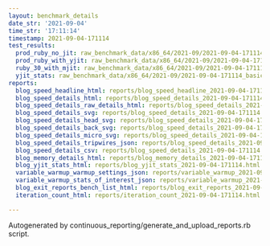 ```yaml
---
layout: benchmark_details
date_str: '2021-09-04'
time_str: '17:11:14'
timestamp: 2021-09-04-171114
test_results:
  prod_ruby_no_jit: raw_benchmark_data/x86_64/2021-09/2021-09-04-171114_basic_benchmark_prod_ruby_no_jit.json
  prod_ruby_with_yjit: raw_benchmark_data/x86_64/2021-09/2021-09-04-171114_basic_benchmark_prod_ruby_with_yjit.json
  ruby_30_with_mjit: raw_benchmark_data/x86_64/2021-09/2021-09-04-171114_basic_benchmark_ruby_30_with_mjit.json
  yjit_stats: raw_benchmark_data/x86_64/2021-09/2021-09-04-171114_basic_benchmark_yjit_stats.json
reports:
  blog_speed_headline_html: reports/blog_speed_headline_2021-09-04-171114.html
  blog_speed_details_html: reports/blog_speed_details_2021-09-04-171114.html
  blog_speed_details_raw_details_html: reports/blog_speed_details_2021-09-04-171114.raw_details.html
  blog_speed_details_svg: reports/blog_speed_details_2021-09-04-171114.svg
  blog_speed_details_head_svg: reports/blog_speed_details_2021-09-04-171114.head.svg
  blog_speed_details_back_svg: reports/blog_speed_details_2021-09-04-171114.back.svg
  blog_speed_details_micro_svg: reports/blog_speed_details_2021-09-04-171114.micro.svg
  blog_speed_details_tripwires_json: reports/blog_speed_details_2021-09-04-171114.tripwires.json
  blog_speed_details_csv: reports/blog_speed_details_2021-09-04-171114.csv
  blog_memory_details_html: reports/blog_memory_details_2021-09-04-171114.html
  blog_yjit_stats_html: reports/blog_yjit_stats_2021-09-04-171114.html
  variable_warmup_warmup_settings_json: reports/variable_warmup_2021-09-04-171114.warmup_settings.json
  variable_warmup_stats_of_interest_json: reports/variable_warmup_2021-09-04-171114.stats_of_interest.json
  blog_exit_reports_bench_list_html: reports/blog_exit_reports_2021-09-04-171114.bench_list.html
  iteration_count_html: reports/iteration_count_2021-09-04-171114.html

---
```

Autogenerated by continuous_reporting/generate_and_upload_reports.rb script.
